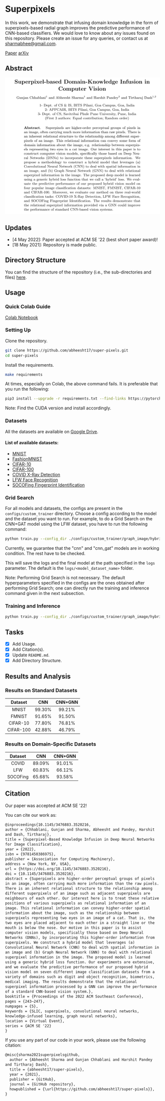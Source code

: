 # Superpixels
In this work, we demonstrate that infusing domain knowledge in the form of superpixels-based radial graph improves the predictive performance of CNN-based classifiers. We would love to know about any issues found on this repository. Please create an issue for any queries, or contact us at sharmabhee@gmail.com.

[Paper](https://dl.acm.org/doi/10.1145/3476883.3520216)
[arXiv](https://arxiv.org/abs/2105.09448)


## Abstract

<p align="center">
  <img src="./misc/images/paper_abstract.svg" alt="Paper Abstract"/>
</p>

## Updates

- [4 May 2022]: Paper accepted at ACM SE '22 (best short paper award)!
- [18 May 2021]: Repository is made public.

## Directory Structure

You can find the structure of the repository (i.e., the sub-directories and files) [here](misc/DIRSTRUCTURE.md).

## Usage

### Quick Colab Guide

[Colab Notebook](https://colab.research.google.com/drive/1zpgNTe1B_RqPzqVPwxwyia8DOPQfnBv2?usp=sharing)

### Setting Up

Clone the repository.

```sh
git clone https://github.com/abheesht17/super-pixels.git
cd super-pixels
```

Install the requirements.

```sh
make requirements
```
At times, especially on Colab, the above command fails. It is preferable that you run the following:

```sh
pip3 install --upgrade -r requirements.txt --find-links https://pytorch-geometric.com/whl/torch-1.8.0+cu101.html --find-links https://download.pytorch.org/whl/torch_stable.html
```

Note: Find the CUDA version and install accordingly. 

### Datasets

All the datasets are available on [Google Drive](https://drive.google.com/drive/u/0/folders/1CQfPgNtXmRzUqYrz5eFZDwHgW1crbje-).

#### List of available datasets:
- [MNIST](http://yann.lecun.com/exdb/mnist/)
- [FashionMNIST](https://github.com/zalandoresearch/fashion-mnist)
- [CIFAR-10](https://www.cs.toronto.edu/~kriz/cifar.html)
- [CIFAR-100](https://www.cs.toronto.edu/~kriz/cifar.html)
- [COVID X-Ray Detection](https://github.com/tawsifur/COVID-19-Chest-X-ray-Detection)
- [LFW Face Recognition](http://vis-www.cs.umass.edu/lfw/)
- [SOCOFing Fingerprint Identification](https://www.kaggle.com/ruizgara/socofing)


### Grid Search

For all models and datasets, the configs are present in the `configs/custom_trainer` directory. Choose a config according to the model and the dataset you want to run. For example, to do a Grid Search on the CNN+GAT model using the LFW dataset, you have to run the following command:

```sh
python train.py --config_dir ./configs/custom_trainer/graph_image/hybrid/cnn_gat_lfw --grid_search --validation
```

Currently, we guarantee that the "cnn" and "cnn_gat" models are in working condition. The rest have to be checked.

This will save the logs and the final model at the path specified in the `logs` parameter. The default is the `logs/<model_dataset_name>` folder.

Note: Performing Grid Search is not necessary. The default hyperparameters specified in the configs are the ones obtained after performing Grid Search; one can directly run the training and inference command given in the next subsection.  

### Training and Inference

```sh
python train.py --config_dir ./configs/custom_trainer/graph_image/hybrid/cnn_gat_lfw
```
## Tasks

- [x] Add Usage.
- [x] Add Citation(s).
- [x] Update `README.md`.
- [x] Add Directory Structure.

## Results and Analysis

### Results on Standard Datasets

|  Dataset  |   CNN  | CNN+GNN |
|:---------:|:------:|:-------:|
|   MNIST   | 99.30% |  99.21% |
|   FMNIST  | 91.65% |  91.50% |
|  CIFAR-10 | 77.80% |  76.81% |
| CIFAR-100 | 42.88% |  46.79% |

### Results on Domain-Specific Datasets

|  Dataset |   CNN  | CNN+GNN |
|:--------:|:------:|:-------:|
|   COVID  | 89.09% |  91.01% |
|    LFW   | 60.83% |  66.12% |
| SOCOFing | 65.68% |  93.58% |

## Citation

Our paper was accepted at ACM SE '22!

You can cite our work as:

```
@inproceedings{10.1145/3476883.3520216,
author = {Chhablani, Gunjan and Sharma, Abheesht and Pandey, Harshit and Dash, Tirtharaj},
title = {Superpixel-Based Knowledge Infusion in Deep Neural Networks for Image Classification},
year = {2022},
isbn = {9781450386975},
publisher = {Association for Computing Machinery},
address = {New York, NY, USA},
url = {https://doi.org/10.1145/3476883.3520216},
doi = {10.1145/3476883.3520216},
abstract = {Superpixels are higher-order perceptual groups of pixels in an image, often carrying much more information than the raw pixels. There is an inherent relational structure to the relationship among different superpixels of an image such as adjacent superpixels are neighbours of each other. Our interest here is to treat these relative positions of various superpixels as relational information of an image. This relational information can convey higher-order spatial information about the image, such as the relationship between superpixels representing two eyes in an image of a cat. That is, the two eyes are placed adjacent to each other in a straight line or the mouth is below the nose. Our motive in this paper is to assist computer vision models, specifically those based on Deep Neural Networks (DNNs), by incorporating this higher-order information from superpixels. We construct a hybrid model that leverages (a) Convolutional Neural Network (CNN) to deal with spatial information in an image and (b) Graph Neural Network (GNN) to deal with relational superpixel information in the image. The proposed model is learned using a generic hybrid loss function. Our experiments are extensive, and we evaluate the predictive performance of our proposed hybrid vision model on seven different image classification datasets from a variety of domains such as digit and object recognition, biometrics, medical imaging. The results demonstrate that the relational superpixel information processed by a GNN can improve the performance of a standard CNN-based vision system.},
booktitle = {Proceedings of the 2022 ACM Southeast Conference},
pages = {243–247},
numpages = {5},
keywords = {SLIC, superpixels, convolutional neural networks, knowledge-infused learning, graph neural networks},
location = {Virtual Event},
series = {ACM SE '22}
}
```

If you use any part of our code in your work, please use the following citation:

```
@misc{sharma2021superpixelsgithub,
  author = {Abheesht Sharma and Gunjan Chhablani and Harshit Pandey and Tirtharaj Dash},
  title = {abheesht17/super-pixels},
  year = {2021},
  publisher = {GitHub},
  journal = {GitHub repository},
  howpublished = {\url{https://github.com/abheesht17/super-pixels}},
}
```
